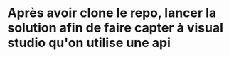 # Après avoir clone le repo, lancer la solution afin de faire capter à visual studio qu'on utilise une api
